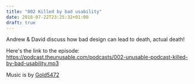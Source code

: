 ```yaml
---
title: "002 Killed by bad usability"
date: 2018-07-22T23:25:32+01:00
draft: true
---
```


Andrew &amp; David discuss how bad design can lead to death, actual death! 

Here's the link to the episode: https://podcast.theunusable.com/podcasts/002-unusable-podcast-killed-by-bad-usability.mp3

Music is by [Gold5472](https://gold5472.newgrounds.com/)